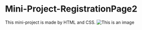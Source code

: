 # Mini-Project-RegistrationPage2
This mini-project is made by HTML and CSS.
![This is an image](https://github.com/PAIREN1383/Mini-Project-RegistrationPage2/blob/main/Registration%20page1%20img.PNG)
